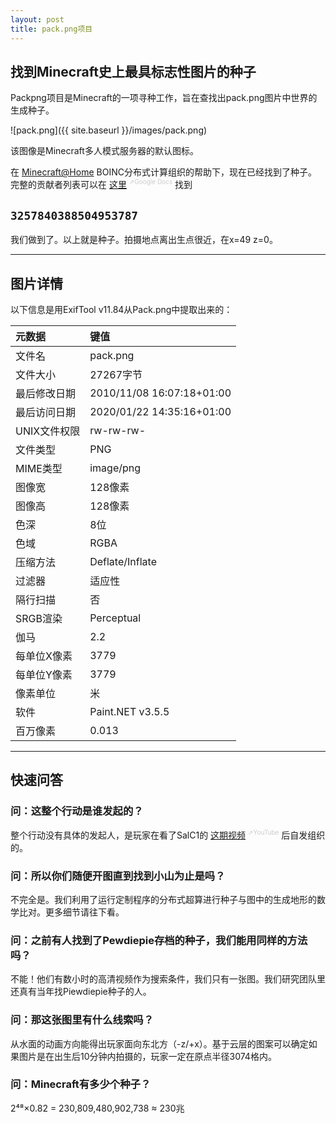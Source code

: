 ```yaml
---
layout: post
title: pack.png项目
---
```


## 找到Minecraft史上最具标志性图片的种子

Packpng项目是Minecraft的一项寻种工作，旨在查找出pack.png图片中世界的生成种子。

![pack.png]({{ site.baseurl }}/images/pack.png)

该图像是Minecraft多人模式服务器的默认图标。

在 [Minecraft@Home](https://minecraftathome.com/minecrafthome/) BOINC分布式计算组织的帮助下，现在已经找到了种子。 完整的贡献者列表可以在 [这里](https://docs.google.com/spreadsheets/d/e/2PACX-1vQyl1PtNRqWdOqfe2Jq4VdCSngcke5iwngy0p_XvcgAk7qxkR2XhKSYnWRTD46VMk1jzcUWBy4AmIED/pub) <span style="font-size:10px; vertical-align:top; color:#CCCCCC">⇗Google Docs</span> 找到


## `3257840388504953787`

我们做到了。以上就是种子。拍摄地点离出生点很近，在x=49 z=0。

---

## 图片详情

以下信息是用ExifTool v11.84从Pack.png中提取出来的：

| 元数据       | 键值                      |
| :----------- | :----------------------   |
| 文件名       | pack.png                  |
| 文件大小     | 27267字节                 |
| 最后修改日期 | 2010/11/08 16:07:18+01:00 |
| 最后访问日期 | 2020/01/22 14:35:16+01:00 |
| UNIX文件权限 | rw-rw-rw-                 |
| 文件类型     | PNG                       |
| MIME类型     | image/png                 |
| 图像宽       | 128像素                   |
| 图像高       | 128像素                   |
| 色深         | 8位                       |
| 色域         | RGBA                      |
| 压缩方法     | Deflate/Inflate           |
| 过滤器       | 适应性                    |
| 隔行扫描     | 否                        |
| SRGB渲染     | Perceptual                |
| 伽马         | 2.2                       |
| 每单位X像素  | 3779                      |
| 每单位Y像素  | 3779                      |
| 像素单位     | 米                        |
| 软件         | Paint.NET v3.5.5          |
| 百万像素     | 0.013                     |

---

## 快速问答

### 问：这整个行动是谁发起的？

整个行动没有具体的发起人，是玩家在看了SalC1的 [这期视频](https://www.youtube.com/watch?v=lbR8ZY1Nsm8) <span style="font-size:10px; vertical-align:top; color:#CCCCCC">⇗YouTube</span> 后自发组织的。

### 问：所以你们随便开图直到找到小山为止是吗？

不完全是。我们利用了运行定制程序的分布式超算进行种子与图中的生成地形的数学比对。更多细节请往下看。

### 问：之前有人找到了Pewdiepie存档的种子，我们能用同样的方法吗？

不能！他们有数小时的高清视频作为搜索条件，我们只有一张图。我们研究团队里还真有当年找Piewdiepie种子的人。

### 问：那这张图里有什么线索吗？

从水面的动画方向能得出玩家面向东北方（-z/+x）。基于云层的图案可以确定如果图片是在出生后10分钟内拍摄的，玩家一定在原点半径3074格内。

### 问：Minecraft有多少个种子？

2⁴⁸×0.82 = 230,809,480,902,738 ≈ 230兆
